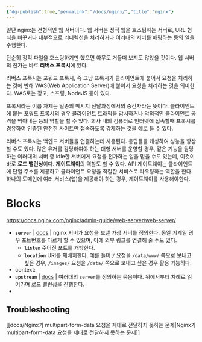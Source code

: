 ```yaml
---
{"dg-publish":true,"permalink":"/docs/nginx/","title":"nginx"}
---
```


일단 nginx는 전형적인 웹 서버이다. 웹 서버는 정적 웹을 호스팅하는 서버로, URL 형식을 바꾸거나 내부적으로 리디렉션을 처리하거나 여러대의 서버를 매핑하는 등의 일을 수행한다.

단순히 정적 파일을 호스팅하기만 했으면 아무도 거들떠 보지도 않았을 것이다. 웹 서버의 진가는 바로 **리버스 프록시**에 있다.

리버스 프록시는 포워드 프록시, 즉 그냥 프록시가 클라이언트에 붙어서 요청을 처리하는 것에 반해 WAS(Web Application Server)에 붙어서 요청을 처리하는 것을 의미한다. WAS로는 장고, 스프링, NodeJS 등이 있다. 

프록시라는 이름 자체는 일종의 메시지 전달과정에서의 중간자라는 뜻이다. 클라이언트에 붙는 포워드 프록시의 경우 클라이언트 트래픽을 감시하거나 악의적인 클라이언트 공격을 막아내는 등의 역할을 할 수 있다. 회사 내의 컴퓨터로 인터넷에 접속할때 프록시를 경유하여 인증된 안전한 사이트만 접속하도록 강제하는 것을 예로 들 수 있다.

리버스 프록시는 백엔드 서버들을 연결하는데 사용된다. 응답들을 캐싱하여 성능을 향상할 수도 있다. 많은 유저를 감당하여야 하는 대형 서버를 운영할 경우, 같은 기능을 담당하는 여러대의 서버 중 idle한 서버에게 요청을 전가하는 일을 맡을 수도 있는데, 이것이 바로 **로드 밸런싱**이다. **게이트웨이**의 역할도 할 수 있다. API 게이트웨이는 클라이언트에 단일 주소를 제공하고 클라이언트 요청을 적절한 서비스로 라우팅하는 역할을 한다. 하나의 도메인에 여러 서비스(앱)을 제공해야 하는 경우, 게이트웨이를 사용해야한다.

# Blocks

<https://docs.nginx.com/nginx/admin-guide/web-server/web-server/>

- **`server`** | [docs](https://nginx.org/en/docs/http/ngx_http_core_module.html#server) | nginx 서버가 요청을 보낼 가상 서버를 정의한다. 동일 기계일 경우 포트번호를 다르게 할 수 있으며, 아예 외부 링크를 연결해 줄 수도 있다.
	- **`listen`** 주어진 포트를 개방한다.
	- **`location`** URI를 재배치한다. 예를 들어 `/` 요청을 `/data/www/` 쪽으로 보내고 싶은 경우, `/images/`  요청을 `/data/` 쪽으로 보내고 싶은 경우 활용 가능하다.
- context: 
- **`upstream`** | [docs](https://nginx.org/en/docs/http/ngx_http_upstream_module.html#upstream) | 여러대의 `server`를 정의하는 묶음이다. 위에서부터 차례로 읽어가며 로드 밸런싱을 진행한다.
- 

## Troubleshooting

[[docs/Nginx가 multipart-form-data 요청을 제대로 전달하지 못하는 문제\|Nginx가 multipart-form-data 요청을 제대로 전달하지 못하는 문제]]